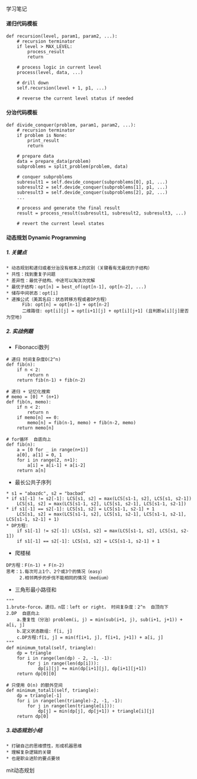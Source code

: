学习笔记

#### 递归代码模板
```
def recursion(level, param1, param2, ...):
    # recursion terminator
    if level > MAX_LEVEL:
        process_result
        return
    
    # process logic in current level
    process(level, data, ...)

    # drill down
    self.recursion(level + 1, p1, ...)
    
    # reverse the current level status if needed
```

#### 分治代码模板
```
def divide_conquer(problem, param1, param2, ...):
    # recursion terminator
    if problem is None:
        print_result
        return
    
    # prepare data
    data = prepare_data(problem)
    subproblems = split_problem(problem, data)

    # conquer subproblems
    subresult1 = self.devide_conquer(subproblems[0], p1, ...)
    subresult2 = self.devide_conquer(subproblems[1], p1, ...)
    subresult3 = self.devide_conquer(subproblems[2], p2, ...)
    ...

    # process and generate the final result
    result = process_result(subresult1, subresult2, subresult3, ...)

    # revert the current level states
```

#### 动态规划 Dynamic Programming
##### 1. 关键点
    * 动态规划和递归或者分治没有根本上的区别（关键看有无最优的子结构）
    * 共性：找到重复子问题
    * 差异性：最优子结构、中途可以淘汰次优解
    * 最优子结构：opt[n] = best_of(opt[n-1], opt[n-2], ...)
    * 储存中间状态：opt[i]
    * 递推公式（美其名曰：状态转移方程或者DP方程）
          Fib: opt[n] = opt[n-1] + opt[n-2]
          二维路径: opt[i][j] = opt[i+1][j] + opt[i][j+1] (且判断a[i][j]是否为空地)

##### 2. 实战例题
* Fibonacci数列
```
# 递归 时间复杂度O(2^n)
def fib(n):
    if n < 2:
        return n
    return fib(n-1) + fib(n-2)

# 递归 + 记忆化搜索
# memo = [0] * (n+1)
def fib(n, memo):
    if n < 2:
        return n
    if memo[n] == 0:
        memo[n] = fib(n-1, memo) + fib(n-2, memo)
    return memo[n]

# for循环  自底向上
def fib(n):
    a = [0 for _ in range(n+1)]
    a[0], a[1] = 0, 1
    for i in range(2, n+1):
        a[i] = a[i-1] + a[i-2]
    return a[n]
```
* 最长公共子序列
```
* s1 = "abazdc", s2 = "bacbad"
* if s1[-1] != s2[-1]: LCS[s1, s2] = max(LCS[s1-1, s2], LCS[s1, s2-1])
    LCS[s1, s2] = max(LCS[s1-1, s2], LCS[s1, s2-1], LCS[s1-1, s2-1])
* if s1[-1] == s2[-1]: LCS[s1, s2] = LCS[s1-1, s2-1] + 1
    LCS[s1, s2] = max(LCS[s1-1, s2], LCS[s1, s2-1], LCS[s1-1, s2-1], LCS[s1-1, s2-1] + 1)
* DP方程:
    if s1[-1] != s2[-1]: LCS[s1, s2] = max(LCS[s1-1, s2], LCS[s1, s2-1])
    if s1[-1] == s2[-1]: LCS[s1, s2] = LCS[s1-1, s2-1] + 1
```
* 爬楼梯
```
DP方程：F(n-1) + F(n-2)
思考：1.每次可上1个、2个或3个的情况（easy）
     2.相邻两步的步伐不能相同的情况（medium）
```

* 三角形最小路径和
```
"""
1.brute-force，递归，n层：left or right， 时间复杂度：2^n  自顶向下
2.DP  自底向上
    a.重复性（分治）problem(i, j) = min(sub(i+1, j), sub(i+1, j+1)) + a[i, j]
    b.定义状态数组: f[i, j]
    c.DP方程:f[i, j] = min(f[i+1, j], f[i+1, j+1]) + a[i, j]
"""
def minimum_total(self, triangle):
    dp = triangle
    for i in range(len(dp) - 2, -1, -1):
        for j in range(len(dp[i])):
            dp[i][j] += min(dp[i+1][j], dp[i+1][j+1])
    return dp[0][0]

# 只使用 O(n) 的额外空间
def minimum_total1(self, triangle):
    dp = triangle[-1]
    for i in range(len(triangle)-2, -1, -1):
        for j in range(len(triangle[i])):
            dp[j] = min(dp[j], dp[j+1]) + triangle[i][j]
    return dp[0]
```

##### 3.动态规划小结
    * 打破自己的思维惯性，形成机器思维
    * 理解复杂逻辑的关键
    * 也是职业进阶的要点要领


mit动态规划